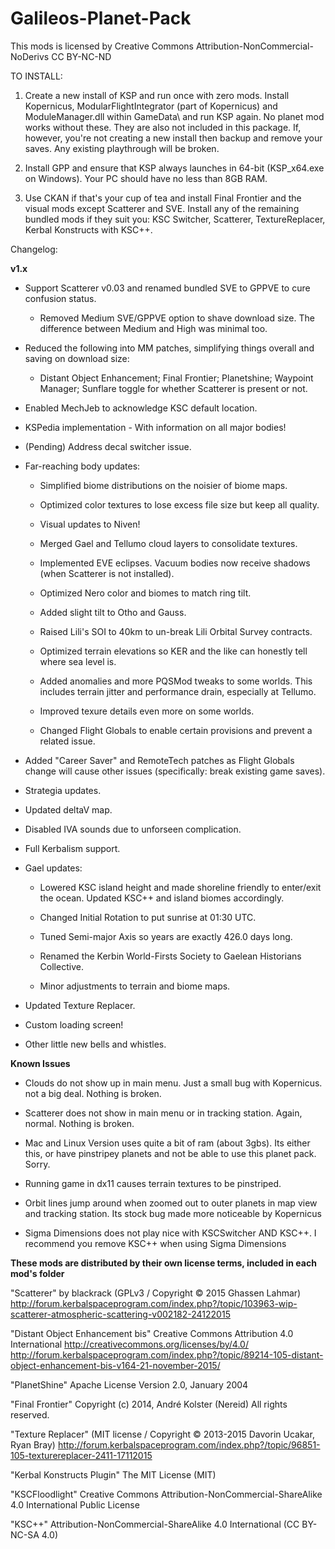 ﻿# Galileos-Planet-Pack

This mods is licensed by Creative Commons Attribution-NonCommercial-NoDerivs 
CC BY-NC-ND 

TO INSTALL:

1. Create a new install of KSP and run once with zero mods. Install Kopernicus, ModularFlightIntegrator (part of Kopernicus) and ModuleManager.dll within GameData\ and run KSP again. No planet mod works without these. They are also not included in this package. If, however, you're not creating a new install then backup and remove your saves. Any existing playthrough will be broken.

2. Install GPP and ensure that KSP always launches in 64-bit (KSP_x64.exe on Windows). Your PC should have no less than 8GB RAM.

3. Use CKAN if that's your cup of tea and install Final Frontier and the visual mods except Scatterer and SVE. Install any of the remaining bundled mods if they suit you: KSC Switcher, Scatterer, TextureReplacer, Kerbal Konstructs with KSC++.


Changelog:

**v1.x**

* Support Scatterer v0.03 and renamed bundled SVE to GPPVE to cure confusion status.
  
  * Removed Medium SVE/GPPVE option to shave download size. The difference between Medium and High was minimal too.

* Reduced the following into MM patches, simplifying things overall and saving on download size:

  * Distant Object Enhancement; Final Frontier; Planetshine; Waypoint Manager; Sunflare toggle for whether Scatterer is present or not.
  
* Enabled MechJeb to acknowledge KSC default location.

* KSPedia implementation - With information on all major bodies!

* (Pending) Address decal switcher issue.

* Far-reaching body updates:

  * Simplified biome distributions on the noisier of biome maps.
  
  * Optimized color textures to lose excess file size but keep all quality.
  
  * Visual updates to Niven!
  
  * Merged Gael and Tellumo cloud layers to consolidate textures.
  
  * Implemented EVE eclipses. Vacuum bodies now receive shadows (when Scatterer is not installed).
  
  * Optimized Nero color and biomes to match ring tilt.
  
  * Added slight tilt to Otho and Gauss.
  
  * Raised Lili's SOI to 40km to un-break Lili Orbital Survey contracts.
  
  * Optimized terrain elevations so KER and the like can honestly tell where sea level is.
  
  * Added anomalies and more PQSMod tweaks to some worlds. This includes terrain jitter and performance drain, especially at Tellumo.
  
  * Improved texure details even more on some worlds.
  
  * Changed Flight Globals to enable certain provisions and prevent a related issue.

* Added "Career Saver" and RemoteTech patches as Flight Globals change will cause other issues (specifically: break existing game saves).
  
* Strategia updates.

* Updated deltaV map.

* Disabled IVA sounds due to unforseen complication.

* Full Kerbalism support.

* Gael updates:

  * Lowered KSC island height and made shoreline friendly to enter/exit the ocean. Updated KSC++ and island biomes accordingly.
  
  * Changed Initial Rotation to put sunrise at 01:30 UTC.
  
  * Tuned Semi-major Axis so years are exactly 426.0 days long.
  
  * Renamed the Kerbin World-Firsts Society to Gaelean Historians Collective.
  
  * Minor adjustments to terrain and biome maps.

* Updated Texture Replacer.

* Custom loading screen!

* Other little new bells and whistles.

**Known Issues**
 
* Clouds do not show up in main menu. Just a small bug with Kopernicus. not a big deal. Nothing is broken.

* Scatterer does not show in main menu or in tracking station. Again, normal. Nothing is broken.

* Mac and Linux Version uses quite a bit of ram (about 3gbs). Its either this, or have pinstripey planets and not be able to use this planet pack. Sorry.

* Running game in dx11 causes terrain textures to be pinstriped.

* Orbit lines jump around when zoomed out to outer planets in map view and tracking station. Its stock bug made more noticeable by Kopernicus

* Sigma Dimensions does not play nice with KSCSwitcher AND KSC++. I recommend you remove KSC++ when using Sigma Dimensions




**These mods are distributed by their own license terms, included in each mod's folder**

"Scatterer" by blackrack (GPLv3 / Copyright © 2015 Ghassen Lahmar)
http://forum.kerbalspaceprogram.com/index.php?/topic/103963-wip-scatterer-atmospheric-scattering-v002182-24122015

"Distant Object Enhancement bis"
Creative Commons Attribution 4.0 International
http://creativecommons.org/licenses/by/4.0/
http://forum.kerbalspaceprogram.com/index.php?/topic/89214-105-distant-object-enhancement-bis-v164-21-november-2015/

"PlanetShine"
Apache License
 Version 2.0, January 2004

"Final Frontier"
Copyright (c) 2014, André Kolster (Nereid)
 All rights reserved.

"Texture Replacer" 
(MIT license / Copyright © 2013-2015 Davorin Ucakar, Ryan Bray)
http://forum.kerbalspaceprogram.com/index.php?/topic/96851-105-texturereplacer-2411-17112015

"Kerbal Konstructs Plugin"
The MIT License (MIT)

"KSCFloodlight"
Creative Commons Attribution-NonCommercial-ShareAlike 4.0 International Public License

"KSC++"
Attribution-NonCommercial-ShareAlike 4.0 International (CC BY-NC-SA 4.0)


